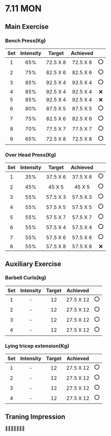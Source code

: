 # 7.11 MON 

## Main Exercise



### Bench Press(Kg)

| Set  | Intensity |  Target  | Achieved |      |
| :--: | :-------: | :------: | :------: | :--: |
|  1   |    65%    | 72.5 X 8 | 72.5 X 8 |  ⭕   |
|  2   |    75%    | 82.5 X 6 | 82.5 X 6 |  ⭕   |
|  3   |    85%    | 92.5 X 4 | 92.5 X 4 |  ⭕   |
|  4   |    85%    | 92.5 X 4 | 92.5 X 4 |  ❌   |
|  5   |    85%    | 92.5 X 4 | 92.5 X 4 |  ❌   |
|  6   |    80%    | 87.5 X 5 | 87.5 X 5 |  ⭕   |
|  7   |    75%    | 82.5 X 6 | 82.5 X 6 |  ⭕   |
|  8   |    70%    | 77.5 X 7 | 77.5 X 7 |  ⭕   |
|  9   |    65%    | 72.5 X 8 | 72.5 X 8 |  ⭕   |



### Over Head Press(Kg)

| Set  | Intensity |  Target  | Achieved |      |
| :--: | :-------: | :------: | :------: | :--: |
|  1   |    35%    | 37.5 X 6 | 37.5 X 6 |  ⭕   |
|  2   |    45%    |  45 X 5  |  45 X 5  |  ⭕   |
|  3   |    55%    | 57.5 X 3 | 57.5 X 3 |  ⭕   |
|  4   |    55%    | 57.5 X 5 | 57.5 X 5 |  ⭕   |
|  5   |    55%    | 57.5 X 7 | 57.5 X 7 |  ⭕   |
|  6   |    55%    | 57.5 X 4 | 57.5 X 4 |  ⭕   |
|  7   |    55%    | 57.5 X 6 | 57.5 X 6 |  ⭕   |
|  8   |    55%    | 57.5 X 8 | 57.5 X 8 |  ❌   |



## Auxiliary Exercise



### Barbell Curls(kg)

| Set  | Intensity | Target | Achieved  |      |
| :--: | :-------: | :----: | :-------: | :--: |
|  1   |     -     |   12   | 27.5 X 12 |  ⭕   |
|  2   |     -     |   12   | 27.5 X 12 |  ⭕   |
|  3   |     -     |   12   | 27.5 X 12 |  ⭕   |
|  4   |     -     |   12   | 27.5 X 12 |  ⭕   |



### Lying tricep extension(Kg)

| Set  | Intensity | Target | Achieved  |      |
| :--: | :-------: | :----: | :-------: | :--: |
|  1   |     -     |   12   | 27.5 X 12 |  ⭕   |
|  2   |     -     |   12   | 27.5 X 12 |  ⭕   |
|  3   |     -     |   12   | 27.5 X 12 |  ⭕   |
|  4   |     -     |   12   | 27.5 X 12 |  ⭕   |





## Traning Impression

🥵🥵🥵🥵🥵🥵🥵

